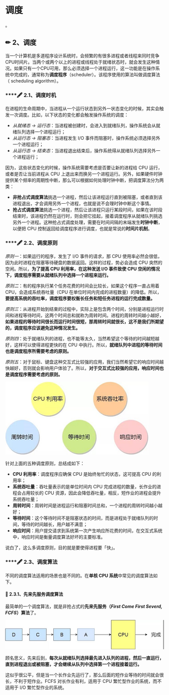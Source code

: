 # 调度

。

## ✏ 2、调度

当一个计算机是多道程序设计系统时，会频繁的有很多进程或者线程来同时竞争CPU时间片。当两个或两个以上的进程或线程处于就绪状态时，就会发生这种情况。如果只有一个CPU可用，那么必须选择一个进程运行，这一功能是在操作系统中完成的，通常称为**调度程序**（scheduler）。该程序使用的算法叫做调度算法（ scheduling algorithm）。

### \*\*\*\*🖋 2.1、**调度时机**

在进程的生命周期中，当进程从一个运行状态到另外一状态变化的时候，其实会触发一次调度。比如，以下状态的变化都会触发操作系统的调度：

* _从就绪态 -&gt; 运行态_：当进程被创建时，会进入到就绪队列，操作系统会从就绪队列选择一个进程运行；
* _从运行态 -&gt; 阻塞态_：当进程发生 I/O 事件而阻塞时，操作系统必须选择另外一个进程运行；
* _从运行态 -&gt; 结束态_：当进程退出结束后，操作系统得从就绪队列选择另外一个进程运行；

因为，这些状态变化的时候，操作系统需要考虑是否要让新的进程给 CPU 运行，或者是否让当前进程从 CPU 上退出来而换另一个进程运行。另外，如果硬件时钟提供某个频率的周期性中断，那么可以根据如何处理时钟中断，把调度算法分为两类：

* **非抢占式调度算法**挑选一个进程，然后让该进程运行直到被阻塞，或者直到该进程退出，才会调用另外一个进程，也就是说不会理时钟中断这个事情。
* **抢占式调度算法**挑选一个进程，然后让该进程只运行某段时间，如果在该时段结束时，该进程仍然在运行时，则会把它挂起，接着调度程序从就绪队列挑选另外一个进程。这种抢占式调度处理，需要在时间间隔的末端发生**时钟中断**，以便把 CPU 控制返回给调度程序进行调度，也就是常说的**时间片机制**。

### \*\*\*\*🖋 2.2、**调度原则**

_原则一_：如果运行的程序，发生了 I/O 事件的请求，那 CPU 使用率必然会很低，因为此时进程在阻塞等待硬盘的数据返回。这样的过程，势必会造成 CPU 突然的空闲。所以，**为了提高 CPU 利用率，在这种发送 I/O 事件致使 CPU 空闲的情况下，调度程序需要从就绪队列中选择一个进程来运行。**

_原则二_：有的程序执行某个任务花费的时间会比较长，如果这个程序一直占用着 CPU，会造成系统吞吐量（CPU 在单位时间内完成的进程数量）的降低。所以，**要提高系统的吞吐率，调度程序要权衡长任务和短任务进程的运行完成数量。**

_原则三_：从进程开始到结束的过程中，实际上是包含两个时间，分别是进程运行时间和进程等待时间，这两个时间总和就称为周转时间。进程的周转时间越小越好，**如果进程的等待时间很长而运行时间很短，那周转时间就很长，这不是我们所期望的，调度程序应该避免这种情况发生。**

_原则四_：处于就绪队列的进程，也不能等太久，当然希望这个等待的时间越短越好，这样可以使得进程更快的在 CPU 中执行。所以，**就绪队列中进程的等待时间也是调度程序所需要考虑的原则。**

_原则五_：对于鼠标、键盘这种交互式比较强的应用，我们当然希望它的响应时间越快越好，否则就会影响用户体验了。所以，**对于交互式比较强的应用，响应时间也是调度程序需要考虑的原则。**

![](../../.gitbook/assets/19.jpg)

针对上面的五种调度原则，总结成如下：

* **CPU 利用率**：调度程序应确保 CPU 是始终匆忙的状态，这可提高 CPU 的利用率；
* **系统吞吐量**：吞吐量表示的是单位时间内 CPU 完成进程的数量，长作业的进程会占用较长的 CPU 资源，因此会降低吞吐量，相反，短作业的进程会提升系统吞吐量；
* **周转时间**：周转时间是进程运行和阻塞时间总和，一个进程的周转时间越小越好；
* **等待时间**：这个等待时间不是阻塞状态的时间，而是进程处于就绪队列的时间，等待的时间越长，用户越不满意；
* **响应时间**：用户提交请求到系统第一次产生响应所花费的时间，在交互式系统中，响应时间是衡量调度算法好坏的主要标准。

说白了，这么多调度原则，目的就是要使得进程要「快」。

### \*\*\*\*🖋 **2.3、调度算法**

不同的调度算法适用的场景也是不同的。在**单核 CPU 系统**中常见的调度算法如下。

#### 💎 2.3.1、先来先服务调度算法

最简单的一个调度算法，就是非抢占式的**先来先服务（**_**First Come First Severd, FCFS**_**）算法**了。

![](../../.gitbook/assets/20%20%281%29.jpg)

顾名思义，先来后到，**每次从就绪队列选择最先进入队列的进程，然后一直运行，直到进程退出或被阻塞，才会继续从队列中选择第一个进程接着运行。**

这似乎很公平，但是当一个长作业先运行了，那么后面的短作业等待的时间就会很长，不利于短作业。FCFS 对长作业有利，适用于 CPU 繁忙型作业的系统，而不适用于 I/O 繁忙型作业的系统。

